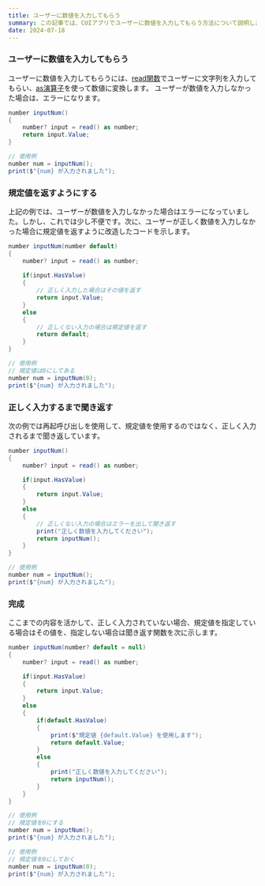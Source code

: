 ```yaml
---
title: ユーザーに数値を入力してもらう
summary: この記事では、CUIアプリでユーザーに数値を入力してもらう方法について説明します。
date: 2024-07-18
---
```


### ユーザーに数値を入力してもらう
ユーザーに数値を入力してもらうには、[read関数](../../api/alice/read.md)でユーザーに文字列を入力してもらい、[as演算子](../../general/operators/type-operators.md)を使って数値に変換します。
ユーザーが数値を入力しなかった場合は、エラーになります。

```cs title="AliceScript"
number inputNum()
{
    number? input = read() as number;
    return input.Value;
}

// 使用例
number num = inputNum();
print($"{num} が入力されました");
```

### 規定値を返すようにする
上記の例では、ユーザーが数値を入力しなかった場合はエラーになっていました。しかし、これでは少し不便です。次に、ユーザーが正しく数値を入力しなかった場合に規定値を返すように改造したコードを示します。


```cs title="AliceScript"
number inputNum(number default)
{
    number? input = read() as number;
    
    if(input.HasValue)
    {
        // 正しく入力した場合はその値を返す
        return input.Value;
    }
    else
    {
        // 正しくない入力の場合は規定値を返す
        return default;
    }
}

// 使用例
// 規定値は0にしてある
number num = inputNum(0);
print($"{num} が入力されました");
```

### 正しく入力するまで聞き返す
次の例では再起呼び出しを使用して、規定値を使用するのではなく、正しく入力されるまで聞き返しています。

```cs title="AliceScript"
number inputNum()
{
    number? input = read() as number;

    if(input.HasValue)
    {
        return input.Value;
    }
    else
    {
        // 正しくない入力の場合はエラーを出して聞き返す
        print("正しく数値を入力してください");
        return inputNum();
    }
}

// 使用例
number num = inputNum();
print($"{num} が入力されました");
```

### 完成
ここまでの内容を活かして、正しく入力されていない場合、規定値を指定している場合はその値を、指定しない場合は聞き返す関数を次に示します。

```cs title="AliceScript"
number inputNum(number? default = null)
{
    number? input = read() as number;

    if(input.HasValue)
    {
        return input.Value;
    }
    else
    {
        if(default.HasValue)
        {
            print($"規定値 {default.Value} を使用します");
            return default.Value;
        }
        else
        {
            print("正しく数値を入力してください");
            return inputNum();
        }
    }
}

// 使用例
// 規定値を0にする
number num = inputNum();
print($"{num} が入力されました");

// 使用例
// 規定値を0にしておく
number num = inputNum(0);
print($"{num} が入力されました");
```
